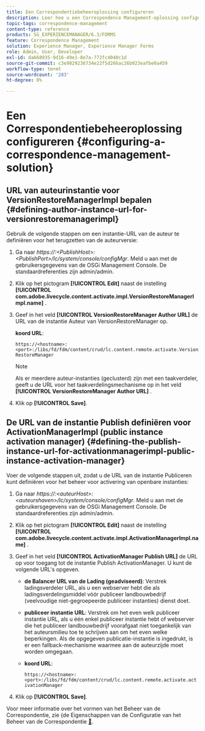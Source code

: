 ```yaml
---
title: Een Correspondentiebeheeroplossing configureren
description: Leer hoe u een Correspondence Management-oplossing configureert in een AEM Forms-omgeving.
topic-tags: correspondence-management
content-type: reference
products: SG_EXPERIENCEMANAGER/6.3/FORMS
feature: Correspondence Management
solution: Experience Manager, Experience Manager Forms
role: Admin, User, Developer
exl-id: da668935-9d16-49e1-8e7a-772fc4040c1d
source-git-commit: c3e9029236734e22f5d266ac26b923eafbe0a459
workflow-type: tm+mt
source-wordcount: '283'
ht-degree: 0%

---
```


# Een Correspondentiebeheeroplossing configureren {#configuring-a-correspondence-management-solution}

## URL van auteurinstantie voor VersionRestoreManagerImpl bepalen {#defining-author-instance-url-for-versionrestoremanagerimpl}

Gebruik de volgende stappen om een instantie-URL van de auteur te definiëren voor het terugzetten van de auteurversie:

1. Ga naar *https://:&lt;PublishHost>:&lt;PublishPort>/lc/system/console/configMgr*. Meld u aan met de gebruikersgegevens van de OSGi Management Console. De standaardreferenties zijn admin/admin.
1. Klik op het pictogram **[!UICONTROL Edit]** naast de instelling **[!UICONTROL com.adobe.livecycle.content.activate.impl.VersionRestoreManagerImpl.name]** .
1. Geef in het veld **[!UICONTROL VersionRestoreManager Author URL]** de URL van de instantie Auteur van VersionRestoreManager op.

   **koord URL**:

   `https://<hostname>:<port>:/libs/fd/fdm/content/crud/lc.content.remote.activate.VersionRestoreManager`

   >[!NOTE]
   >
   >Als er meerdere auteur-instanties (geclusterd) zijn met een taakverdeler, geeft u de URL voor het taakverdelingsmechanisme op in het veld **[!UICONTROL VersionRestoreManager Author URL]** .

1. Klik op **[!UICONTROL Save]**.

## De URL van de instantie Publish definiëren voor ActivationManagerImpl (public instance activation manager) {#defining-the-publish-instance-url-for-activationmanagerimpl-public-instance-activation-manager}

Voer de volgende stappen uit, zodat u de URL van de instantie Publiceren kunt definiëren voor het beheer voor activering van openbare instanties:

1. Ga naar *https://:&lt;auteurHost>:&lt;auteurshaven>/lc/system/console/configMgr*. Meld u aan met de gebruikersgegevens van de OSGi Management Console. De standaardreferenties zijn admin/admin.
1. Klik op het pictogram **[!UICONTROL Edit]** naast de instelling **[!UICONTROL com.adobe.livecycle.content.activate.impl.ActivationManagerImpl.name]** .
1. Geef in het veld **[!UICONTROL ActivationManager Publish URL]** de URL op voor toegang tot de instantie Publish ActivationManager. U kunt de volgende URL&#39;s opgeven.

   * **de Balancer URL van de Lading (geadviseerd)**: Verstrek ladingsverdeler URL, als u een webserver hebt die als ladingsverdelingsmiddel vóór publiceer landbouwbedrijf (veelvoudige niet-gegroepeerde publiceer instanties) dienst doet.
   * **publiceer instantie URL**: Verstrek om het even welk publiceer instantie URL, als u één enkel publiceer instantie hebt of webserver die het publiceer landbouwbedrijf voorafgaat niet toegankelijk van het auteursmilieu toe te schrijven aan om het even welke beperkingen. Als de opgegeven publicatie-instantie is ingedrukt, is er een fallback-mechanisme waarmee aan de auteurzijde moet worden omgegaan.
   * **koord URL**:

     `https://<hostname>:<port>:/libs/fd/fdm/content/crud/lc.content.remote.activate.activationManager`

1. Klik op **[!UICONTROL Save]**.

Voor meer informatie over het vormen van het Beheer van de Correspondentie, zie &lbrace;de Eigenschappen van de Configuratie van het Beheer van de Correspondentie [&#128279;](https://helpx.adobe.com/aem-forms/6-2/cm-configuration-properties.html).
